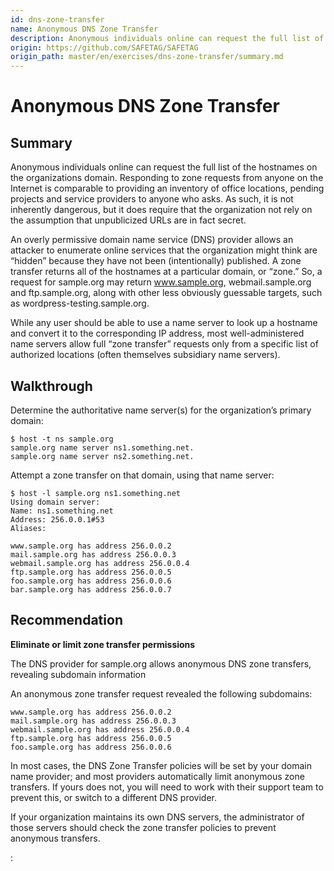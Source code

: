 ```yaml
---
id: dns-zone-transfer
name: Anonymous DNS Zone Transfer
description: Anonymous individuals online can request the full list of the hostnames on the organizations domain. Responding to zone...
origin: https://github.com/SAFETAG/SAFETAG
origin_path: master/en/exercises/dns-zone-transfer/summary.md
---
```

# Anonymous DNS Zone Transfer

## Summary

Anonymous individuals online can request the full list of the hostnames on the organizations domain. Responding to zone requests from anyone on the Internet is comparable to providing an inventory of office locations, pending projects and service providers to anyone who asks. As such, it is not inherently dangerous, but it does require that the organization not rely on the assumption that unpublicized URLs are in fact secret.

An overly permissive domain name service (DNS) provider allows an attacker to enumerate online services that the organization might think are “hidden” because they have not been (intentionally) published. A zone transfer returns all of the hostnames at a particular domain, or “zone.” So, a request for sample.org may return www.sample.org, webmail.sample.org and ftp.sample.org, along with other less obviously guessable targets, such as wordpress-testing.sample.org.

While any user should be able to use a name server to look up a hostname and convert it to the corresponding IP address, most well-administered name servers allow full “zone transfer” requests only from a specific list of authorized locations (often themselves subsidiary name servers). 




## Walkthrough

Determine the authoritative name server(s) for the organization’s primary domain:

```
$ host -t ns sample.org
sample.org name server ns1.something.net.
sample.org name server ns2.something.net.
```

Attempt a zone transfer on that domain, using that name server:

```
$ host -l sample.org ns1.something.net
Using domain server:
Name: ns1.something.net
Address: 256.0.0.1#53
Aliases: 

www.sample.org has address 256.0.0.2
mail.sample.org has address 256.0.0.3
webmail.sample.org has address 256.0.0.4
ftp.sample.org has address 256.0.0.5
foo.sample.org has address 256.0.0.6
bar.sample.org has address 256.0.0.7
```

## Recommendation

**Eliminate or limit zone transfer permissions**

The DNS provider for sample.org allows anonymous DNS zone transfers, revealing subdomain information

An anonymous zone transfer request revealed the following subdomains:

```
www.sample.org has address 256.0.0.2
mail.sample.org has address 256.0.0.3
webmail.sample.org has address 256.0.0.4
ftp.sample.org has address 256.0.0.5
foo.sample.org has address 256.0.0.6
```

In most cases, the DNS Zone Transfer policies will be set by your domain name provider; and most providers automatically limit anonymous zone transfers. If yours does not, you will need to work with their support team to prevent this, or switch to a different DNS provider.

If your organization maintains its own DNS servers, the administrator of those servers should check the zone transfer policies to prevent anonymous transfers.



:[](../references/footnotes.md)
